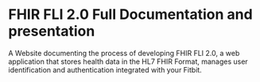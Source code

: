 # FHIR FLI 2.0 Full Documentation and presentation

A Website documenting the process of developing FHIR FLI 2.0, a web application that stores health data in the HL7 FHIR Format, manages user identification and authentication integrated with your Fitbit.

